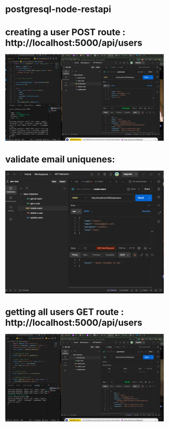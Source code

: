 # postgresql-node-restapi

# creating a user POST route : http://localhost:5000/api/users

![post create a user](image.png)

# validate email uniquenes:

![error while same email](image-1.png)

# getting all users GET route : http://localhost:5000/api/users

![fetching all users](image-2.png)

